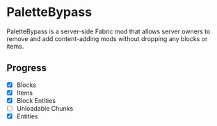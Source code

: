 # PaletteBypass
PaletteBypass is a server-side Fabric mod that allows server owners to remove and add content-adding mods without
dropping any blocks or items.

## Progress
- [x] Blocks
- [x] Items
- [x] Block Entities
- [ ] Unloadable Chunks
- [x] Entities